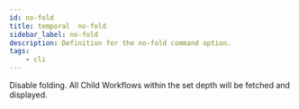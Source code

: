 ```yaml
---
id: no-fold
title: temporal  no-fold
sidebar_label: no-fold
description: Definition for the no-fold command option.
tags:
	- cli
---
```


 Disable folding. All Child Workflows within the set depth will be fetched and displayed.
